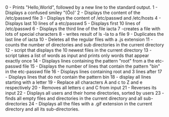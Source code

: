 0 - Prints "Hello,World", followed by a new line to the standard output.
1 - Displays a confused smiley "(Ôo)'
2 - Displays the content of the /etc/passwd file
3 - Displays the content of /etc/passwd and /etc/hosts
4 - Displays last 10 lines of a etc/passwd
5 - Displays first 10 lines of /etc/passwd
6 - Displays the third line of the file iacta
7 -creates a file with lots of special characters
8 - writes result of ls -la to a file
9 - Duplicates the last line of iacta
10 - Deletes all the regular files with a .js extension
11 - counts the number of directories and sub directories in the current directory
12 - script that displays the 10 newest files in the current directory
13 - script takes a list of words as input and prints only words that appear exactly once
14 - Displays lines containing the pattern "root" from a the etc-passwd file
15 - Displays the number of lines that contain the pattern "bin" in the etc-passwd file
16 - Displays lines containing root and 3 lines after
17 - Displays lines that do not contain the pattern bin
18 - display all lines starting with a letter
19 - Replace all characters A and c to Z and e respectively
20 - Removes all letters c and C from input
21 - Reverses its input
22 - Displays all users and their home directories, sorted by users
23 - finds all empty files and directories in the current directory and all sub-directories
24 - Displays all the files with a .gif extension in the current directory and all its sub-directories.
